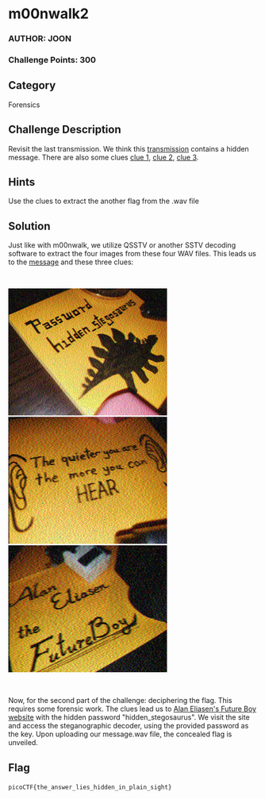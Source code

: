 # m00nwalk2
### AUTHOR: JOON
### Challenge Points: 300

## Category
Forensics

## Challenge Description
Revisit the last transmission. We think this [transmission](message.wav) contains a hidden message. There are also some clues [clue 1](clue1.wav), [clue 2](clue2.wav), [clue 3](clue3.wav). 
## Hints
Use the clues to extract the another flag from the .wav file
## Solution
Just like with m00nwalk, we utilize QSSTV or another SSTV decoding software to extract the four images from these four WAV files. This leads us to the [message](message.png) and these three clues:

<br>

![clue1](clue1.png)
&emsp;
![clue2](clue2.png)
&emsp;
![clue3](clue3.png)

<br>

Now, for the second part of the challenge: deciphering the flag. This requires some forensic work. The clues lead us to [Alan Eliasen's Future Boy website](https://www.futureboy.us) with the hidden password "hidden_stegosaurus". We visit the site and access the steganographic decoder, using the provided password as the key. Upon uploading our message.wav file, the concealed flag is unveiled.
## Flag
`picoCTF{the_answer_lies_hidden_in_plain_sight}`